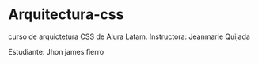 # Arquitectura-css

curso de arquictetura CSS de Alura Latam.
Instructora: Jeanmarie Quijada

Estudiante: Jhon james fierro
